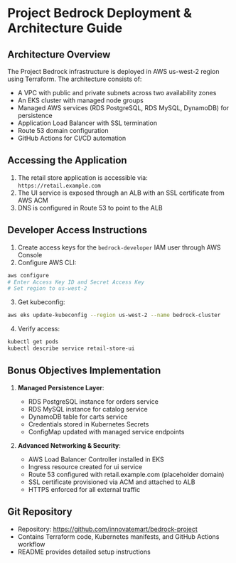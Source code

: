 # Project Bedrock Deployment & Architecture Guide

## Architecture Overview
The Project Bedrock infrastructure is deployed in AWS us-west-2 region using Terraform. The architecture consists of:
- A VPC with public and private subnets across two availability zones
- An EKS cluster with managed node groups
- Managed AWS services (RDS PostgreSQL, RDS MySQL, DynamoDB) for persistence
- Application Load Balancer with SSL termination
- Route 53 domain configuration
- GitHub Actions for CI/CD automation

## Accessing the Application
1. The retail store application is accessible via: `https://retail.example.com`
2. The UI service is exposed through an ALB with an SSL certificate from AWS ACM
3. DNS is configured in Route 53 to point to the ALB

## Developer Access Instructions
1. Create access keys for the `bedrock-developer` IAM user through AWS Console
2. Configure AWS CLI:
```bash
aws configure
# Enter Access Key ID and Secret Access Key
# Set region to us-west-2
```
3. Get kubeconfig:
```bash
aws eks update-kubeconfig --region us-west-2 --name bedrock-cluster
```
4. Verify access:
```bash
kubectl get pods
kubectl describe service retail-store-ui
```

## Bonus Objectives Implementation
1. **Managed Persistence Layer**:
   - RDS PostgreSQL instance for orders service
   - RDS MySQL instance for catalog service
   - DynamoDB table for carts service
   - Credentials stored in Kubernetes Secrets
   - ConfigMap updated with managed service endpoints

2. **Advanced Networking & Security**:
   - AWS Load Balancer Controller installed in EKS
   - Ingress resource created for ui service
   - Route 53 configured with retail.example.com (placeholder domain)
   - SSL certificate provisioned via ACM and attached to ALB
   - HTTPS enforced for all external traffic

## Git Repository
- Repository: https://github.com/innovatemart/bedrock-project
- Contains Terraform code, Kubernetes manifests, and GitHub Actions workflow
- README provides detailed setup instructions